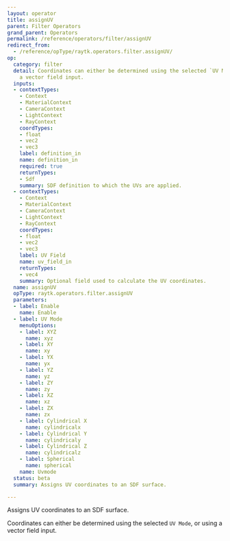 ```yaml
---
layout: operator
title: assignUV
parent: Filter Operators
grand_parent: Operators
permalink: /reference/operators/filter/assignUV
redirect_from:
  - /reference/opType/raytk.operators.filter.assignUV/
op:
  category: filter
  detail: Coordinates can either be determined using the selected `UV Mode`, or using
    a vector field input.
  inputs:
  - contextTypes:
    - Context
    - MaterialContext
    - CameraContext
    - LightContext
    - RayContext
    coordTypes:
    - float
    - vec2
    - vec3
    label: definition_in
    name: definition_in
    required: true
    returnTypes:
    - Sdf
    summary: SDF definition to which the UVs are applied.
  - contextTypes:
    - Context
    - MaterialContext
    - CameraContext
    - LightContext
    - RayContext
    coordTypes:
    - float
    - vec2
    - vec3
    label: UV Field
    name: uv_field_in
    returnTypes:
    - vec4
    summary: Optional field used to calculate the UV coordinates.
  name: assignUV
  opType: raytk.operators.filter.assignUV
  parameters:
  - label: Enable
    name: Enable
  - label: UV Mode
    menuOptions:
    - label: XYZ
      name: xyz
    - label: XY
      name: xy
    - label: YX
      name: yx
    - label: YZ
      name: yz
    - label: ZY
      name: zy
    - label: XZ
      name: xz
    - label: ZX
      name: zx
    - label: Cylindrical X
      name: cylindricalx
    - label: Cylindrical Y
      name: cylindricaly
    - label: Cylindrical Z
      name: cylindricalz
    - label: Spherical
      name: spherical
    name: Uvmode
  status: beta
  summary: Assigns UV coordinates to an SDF surface.

---
```



Assigns UV coordinates to an SDF surface.

Coordinates can either be determined using the selected `UV Mode`, or using a vector field input.
